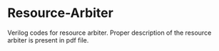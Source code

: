 # Resource-Arbiter
Verilog codes for resource arbiter.
Proper description of the resource arbiter is present in pdf file.
